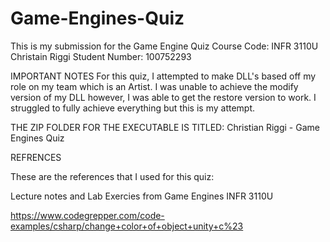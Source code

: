 # Game-Engines-Quiz

This is my submission for the Game Engine Quiz
Course Code: INFR 3110U
Christain Riggi
Student Number: 100752293

IMPORTANT NOTES
For this quiz, I attempted to make DLL's based off my role on my team which is an Artist. I was unable to achieve the modify version of my DLL however, I was able to get the restore version to work.
I struggled to fully achieve everything but this is my attempt.

THE ZIP FOLDER FOR THE EXECUTABLE IS TITLED: Christian Riggi - Game Engines Quiz


REFRENCES

These are the references that I used for this quiz:

Lecture notes and Lab Exercies from Game Engines INFR 3110U

https://www.codegrepper.com/code-examples/csharp/change+color+of+object+unity+c%23

